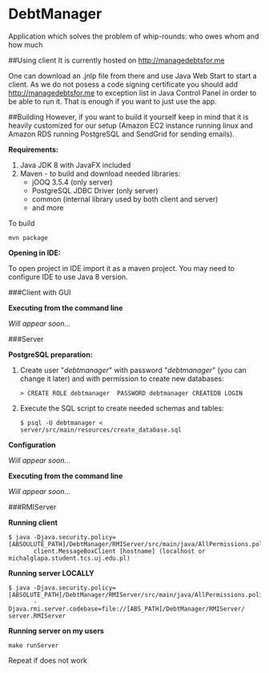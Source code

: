 # DebtManager
Application which solves the problem of whip-rounds: who owes whom and how much

##Using client
It is currently hosted on http://managedebtsfor.me

One can download an .jnlp file from there and use Java Web Start to start a client.
As we do not posess a code signing certificate you should add http://managedebtsfor.me to exception list in Java Control Panel
in order to be able to run it. That is enough if you want to just use the app.

##Building
However, if you want to build it yourself keep in mind that it is heavily customized for our setup
(Amazon EC2 instance running linux and Amazon RDS running PostgreSQL and SendGrid for sending emails).


**Requirements:**

1. Java JDK 8 with JavaFX included
3. Maven - to build and download needed libraries:
   * jOOQ 3.5.4 (only server)
   * PostgreSQL JDBC Driver (only server)
   * common (internal library used by both client and server)
   * and more

To build

    mvn package


**Opening in IDE:**

To open project in IDE import it as a maven project. 
You may need to configure IDE to use Java 8 version.


###Client with GUI

**Executing from the command line**

*Will appear soon...*

###Server

**PostgreSQL preparation:**

1. Create user "*debtmanager*" with password "*debtmanager*" (you can change it later) and with permission to create new databases:
   
   `> CREATE ROLE debtmanager  PASSWORD debtmanager CREATEDB LOGIN`

2. Execute the SQL script to create needed schemas and tables:

   `$ psql -U debtmanager < server/src/main/resources/create_database.sql`

**Configuration**

*Will appear soon...*

**Executing from the command line**

*Will appear soon...*


###RMIServer

**Running client**

````
$ java -Djava.security.policy=[ABSOULUTE_PATH]/DebtManager/RMIServer/src/main/java/AllPermissions.policy 
       client.MessageBoxClient [hostname] (localhost or michalglapa.student.tcs.uj.edu.pl)
````

**Running server LOCALLY**
    
````
$ java -Djava.security.policy=[ABSOLUTE_PATH]/DebtManager/RMIServer/src/main/java/AllPermissions.policy 
       -Djava.rmi.server.codebase=file://[ABS_PATH]/DebtManager/RMIServer/ server.RMIServer
````

**Running server on my users**

`make runServer`

Repeat if does not work

